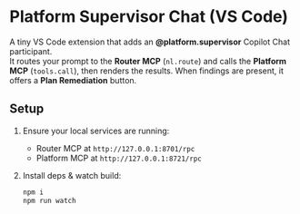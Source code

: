 # Platform Supervisor Chat (VS Code)

A tiny VS Code extension that adds an **@platform.supervisor** Copilot Chat participant.  
It routes your prompt to the **Router MCP** (`nl.route`) and calls the **Platform MCP** (`tools.call`), then renders the results. When findings are present, it offers a **Plan Remediation** button.

## Setup

1. Ensure your local services are running:
   - Router MCP at `http://127.0.0.1:8701/rpc`
   - Platform MCP at `http://127.0.0.1:8721/rpc`

2. Install deps & watch build:
   ```bash
   npm i
   npm run watch